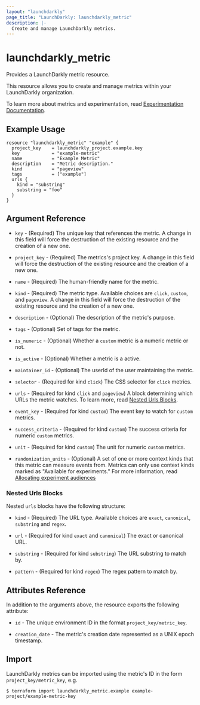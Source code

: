 ```yaml
---
layout: "launchdarkly"
page_title: "LaunchDarkly: launchdarkly_metric"
description: |-
  Create and manage LaunchDarkly metrics.
---
```


# launchdarkly_metric

Provides a LaunchDarkly metric resource.

This resource allows you to create and manage metrics within your LaunchDarkly organization.

To learn more about metrics and experimentation, read [Experimentation Documentation](https://docs.launchdarkly.com/home/experimentation).

## Example Usage

```hcl
resource "launchdarkly_metric" "example" {
  project_key    = launchdarkly_project.example.key
  key            = "example-metric"
  name           = "Example Metric"
  description    = "Metric description."
  kind           = "pageview"
  tags           = ["example"]
  urls {
    kind = "substring"
    substring = "foo"
  }
}
```

## Argument Reference

- `key` - (Required) The unique key that references the metric. A change in this field will force the destruction of the existing resource and the creation of a new one.

- `project_key` - (Required) The metrics's project key. A change in this field will force the destruction of the existing resource and the creation of a new one.

- `name` - (Required) The human-friendly name for the metric.

- `kind` - (Required) The metric type. Available choices are `click`, `custom`, and `pageview`. A change in this field will force the destruction of the existing resource and the creation of a new one.

- `description` - (Optional) The description of the metric's purpose.

- `tags` - (Optional) Set of tags for the metric.

- `is_numeric` - (Optional) Whether a `custom` metric is a numeric metric or not.

- `is_active` - (Optional) Whether a metric is a active.

- `maintainer_id` - (Optional) The userId of the user maintaining the metric.

- `selector` - (Required for kind `click`) The CSS selector for `click` metrics.

- `urls` - (Required for kind `click` and `pageview`) A block determining which URLs the metric watches. To learn more, read [Nested Urls Blocks](#nested-urls-blocks).

- `event_key` - (Required for kind `custom`) The event key to watch for `custom` metrics.

- `success_criteria` - (Required for kind `custom`) The success criteria for numeric `custom` metrics.

- `unit` - (Required for kind `custom`) The unit for numeric `custom` metrics.

- `randomization_units` - (Optional) A set of one or more context kinds that this metric can measure events from. Metrics can only use context kinds marked as "Available for experiments." For more information, read [Allocating experiment audiences](https://docs.launchdarkly.com/home/creating-experiments/allocation)

### Nested Urls Blocks

Nested `urls` blocks have the following structure:

- `kind` - (Required) The URL type. Available choices are `exact`, `canonical`, `substring` and `regex`.

- `url` - (Required for kind `exact` and `canonical`) The exact or canonical URL.

- `substring` - (Required for kind `substring`) The URL substring to match by.

- `pattern` - (Required for kind `regex`) The regex pattern to match by.

## Attributes Reference

In addition to the arguments above, the resource exports the following attribute:

- `id` - The unique environment ID in the format `project_key/metric_key`.

- `creation_date` - The metric's creation date represented as a UNIX epoch timestamp.

## Import

LaunchDarkly metrics can be imported using the metric's ID in the form `project_key/metric_key`, e.g.

```
$ terraform import launchdarkly_metric.example example-project/example-metric-key
```
